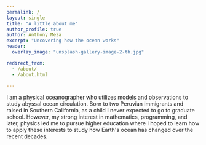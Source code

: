 ```yaml
---
permalink: /
layout: single 
title: "A little about me"
author_profile: true
author: Anthony Meza
excerpt: "Uncovering how the ocean works"
header:
  overlay_image: "unsplash-gallery-image-2-th.jpg"

redirect_from: 
  - /about/
  - /about.html

---
```


I am a physical oceanographer who utilizes models and observations to study abyssal ocean circulation. Born to two Peruvian immigrants and raised in Southern California, as a child I never expected to go to graduate school. However, my strong interest in mathematics, programming, and later, physics led me to pursue higher education where I hoped to learn how to apply these interests to study how Earth's ocean has changed over the recent decades. 
